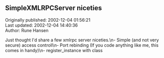 ## SimpleXMLRPCServer niceties  
Originally published: 2002-12-04 01:56:21  
Last updated: 2002-12-04 14:40:36  
Author: Rune Hansen  
  
Just thought I'd share a few xmlrpc server niceties.\n- Simple (and not very secure) access controll\n- Port rebinding (If you code anything like me, this comes in handy)\n- register_instance with class